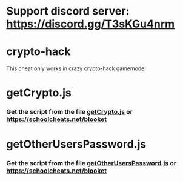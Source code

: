 # Support discord server: https://discord.gg/T3sKGu4nrm

# crypto-hack

This cheat only works in crazy crypto-hack gamemode!

# getCrypto.js

### Get the script from the file [getCrypto.js](https://raw.githubusercontent.com/glixxzzy/blooket-hack/main/crypto-hack/getCrypto.js) or https://schoolcheats.net/blooket

# getOtherUsersPassword.js

### Get the script from the file [getOtherUsersPassword.js](https://raw.githubusercontent.com/glixxzzy/blooket-hack/main/crypto-hack/getOtherUsersPassword.js) or https://schoolcheats.net/blooket
